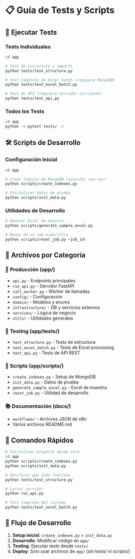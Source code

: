# 📋 Guía de Tests y Scripts

## 🧪 **Ejecutar Tests**

### Tests Individuales
```bash
cd app

# Test de estructura y imports
python tests/test_structure.py

# Test completo de Excel batch (requiere MongoDB)
python tests/test_excel_batch.py

# Test de API (requiere servidor corriendo)
python tests/test_api.py
```

### Todos los Tests
```bash
cd app
python -m pytest tests/ -v
```

## 🛠️ **Scripts de Desarrollo**

### Configuración Inicial
```bash
cd app

# Crear índices de MongoDB (ejecutar una vez)
python scripts/create_indexes.py

# Inicializar datos de prueba
python scripts/init_data.py
```

### Utilidades de Desarrollo
```bash
# Generar Excel de muestra
python scripts/generate_sample_excel.py

# Reset de un job específico
python scripts/reset_job.py <job_id>
```

## 📁 **Archivos por Categoría**

### 🚀 **Producción** (app/)
- `api.py` - Endpoints principales
- `run_api.py` - Servidor FastAPI
- `call_worker.py` - Worker de llamadas
- `config/` - Configuración
- `domain/` - Modelos y enums
- `infrastructure/` - DB y servicios externos
- `services/` - Lógica de negocio
- `utils/` - Utilidades generales

### 🧪 **Testing** (app/tests/)
- `test_structure.py` - Tests de estructura
- `test_excel_batch.py` - Tests de Excel processing
- `test_api.py` - Tests de API REST

### 🔧 **Scripts** (app/scripts/)
- `create_indexes.py` - Setup de MongoDB
- `init_data.py` - Datos de prueba
- `generate_sample_excel.py` - Excel de muestra
- `reset_job.py` - Utilidad de desarrollo

### 📚 **Documentación** (docs/)
- `workflows/` - Archivos JSON de n8n
- Varios archivos README.md

## 🎯 **Comandos Rápidos**

```bash
# Inicializar proyecto desde cero
cd app
python scripts/create_indexes.py
python scripts/init_data.py

# Verificar que todo funciona
python tests/test_structure.py

# Correr servidor
python run_api.py

# Test completo del sistema
python tests/test_excel_batch.py
```

## 🔄 **Flujo de Desarrollo**

1. **Setup inicial**: `create_indexes.py` + `init_data.py`
2. **Desarrollo**: Modificar código en `app/`
3. **Testing**: Ejecutar tests desde `tests/`
4. **Deploy**: Solo usar archivos de `app/` (sin tests/ ni scripts/)